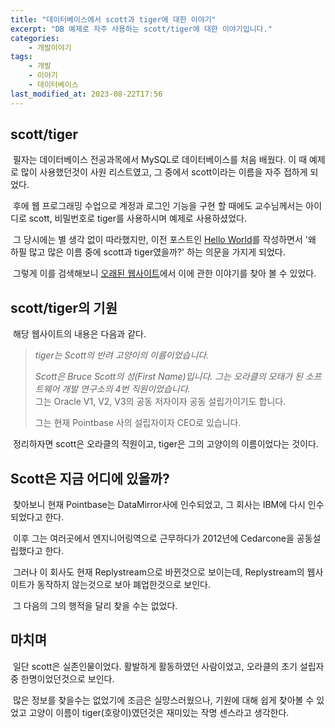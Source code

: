 ```yaml
---
title: "데이터베이스에서 scott과 tiger에 대한 이야기"
excerpt: "DB 예제로 자주 사용하는 scott/tiger에 대한 이야기입니다."
categories:
    - 개발이야기
tags:
    - 개발
    - 이야기
    - 데이터베이스
last_modified_at: 2023-08-22T17:56
---
```


## scott/tiger

&nbsp;필자는 데이터베이스 전공과목에서 MySQL로 데이터베이스를 처음 배웠다. 이 때 예제로 많이 사용했던것이 사원 리스트였고, 그 중에서 scott이라는 이름을 자주 접하게 되었다.

&nbsp;후에 웹 프로그래밍 수업으로 계정과 로그인 기능을 구현 할 때에도 교수님께서는 아이디로 scott, 비밀번호로 tiger를 사용하시며 예제로 사용하셨었다.

&nbsp;그 당시에는 별 생각 없이 따라했지만, 이전 포스트인 [Hello World](https://godokan.github.io/개발이야기/Hello-World/)를 작성하면서 '왜 하필 많고 많은 이름 중에 scott과 tiger였을까?' 하는 의문을 가지게 되었다.

&nbsp;그렇게 이를 검색해보니 [오래된 웹사이트](https://www.dba-oracle.com/t_scott_tiger.htm)에서 이에 관한 이야기를 찾아 볼 수 있었다.

## scott/tiger의 기원

&nbsp;해당 웹사이트의 내용은 다음과 같다.

> *tiger는 Scott의 반려 고양이의 이름이었습니다.*   
>    
> *Scott은 Bruce Scott의 성(First Name)입니다. 그는 오라클의 모태가 된 소프트웨어 개발 연구소의 4번 직원이었습니다.*   
> 그는 Oracle V1, V2, V3의 공동 저자이자 공동 설립가이기도 합니다.   
>    
> 그는 현재 Pointbase 사의 설립자이자 CEO로 있습니다.

&nbsp;정리하자면 scott은 오라클의 직원이고, tiger은 그의 고양이의 이름이었다는 것이다.

## Scott은 지금 어디에 있을까?

&nbsp;찾아보니 현재 Pointbase는 DataMirror사에 인수되었고, 그 회사는 IBM에 다시 인수되었다고 한다.

&nbsp;이후 그는 여러곳에서 엔지니어링역으로 근무하다가 2012년에 Cedarcone을 공동설립했다고 한다.

&nbsp;그러나 이 회사도 현재 Replystream으로 바뀐것으로 보이는데, Replystream의 웹사이트가 동작하지 않는것으로 보아 폐업한것으로 보인다.

&nbsp;그 다음의 그의 행적을 달리 찾을 수는 없었다.

## 마치며

&nbsp;일단 scott은 실존인물이었다. 활발하게 활동하였던 사람이었고, 오라클의 초기 설립자 중 한명이었던것으로 보인다.

&nbsp;많은 정보를 찾을수는 없었기에 조금은 실망스러웠으나, 기원에 대해 쉽게 찾아볼 수 있었고 고양이 이름이 tiger(호랑이)였던것은 재미있는 작명 센스라고 생각한다.
